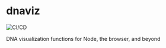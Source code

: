 # dnaviz

![CI/CD](https://github.com/Lab41/dnaviz/workflows/CI/CD/badge.svg)

DNA visualization functions for Node, the browser, and beyond
